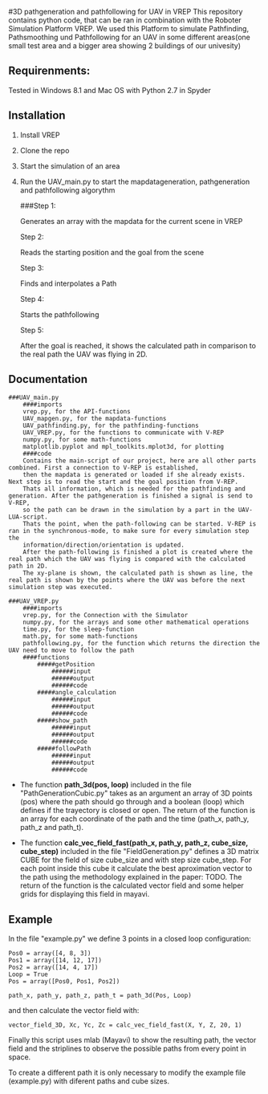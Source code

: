 #3D pathgeneration and pathfollowing for UAV in VREP 
This repository contains python code, that can be ran in combination with the Roboter Simulation Platform VREP. We used this Platform to simulate Pathfinding, Pathsmoothing und Pathfollowing for an UAV in some different areas(one small test area and a bigger area showing 2 buildings of our univesity)

## Requirenments:

Tested in Windows 8.1 and Mac OS with Python 2.7 in Spyder

## Installation

1. Install VREP

2. Clone the repo

3. Start the simulation of an area

4. Run the UAV_main.py to start the mapdatageneration, pathgeneration and pathfollowing algorythm

	###Step 1:
	
	Generates an array with the mapdata for the current scene in VREP
	
	Step 2:
	
	Reads the starting position and the goal from the scene
	
	Step 3:
	
	Finds and interpolates a Path
	
	Step 4:
	
	Starts the pathfollowing
	
	Step 5:
	
	After the goal is reached, it shows the calculated path in comparison to the real path the UAV was flying in 2D.
## Documentation

	###UAV_main.py
		####imports
		vrep.py, for the API-functions 
		UAV_mapgen.py, for the mapdata-functions
		UAV_pathfinding.py, for the pathfinding-functions
		UAV_VREP.py, for the functions to communicate with V-REP
		numpy.py, for some math-functions
        matplotlib.pyplot and mpl_toolkits.mplot3d, for plotting
		####code
		Contains the main-script of our project, here are all other parts combined. First a connection to V-REP is established, 
		then the mapdata is generated or loaded if she already exists. Next step is to read the start and the goal position from V-REP. 
		Thats all information, which is needed for the pathfinding and generation. After the pathgeneration is finished a signal is send to V-REP,
		so the path can be drawn in the simulation by a part in the UAV-LUA-script.
		Thats the point, when the path-following can be started. V-REP is ran in the synchronous-mode, to make sure for every simulation step the 
		information/direction/orientation is updated.
		After the path-following is finished a plot is created where the real path which the UAV was flying is compared with the calculated path in 2D.
		The xy-plane is shown, the calculated path is shown as line, the real path is shown by the points where the UAV was before the next simulation step was executed.
	
	###UAV_VREP.py
		####imports
		vrep.py, for the Connection with the Simulator
		numpy.py, for the arrays and some other mathematical operations
		time.py, for the sleep-function
		math.py, for some math-functions
		pathfollowing.py, for the function which returns the direction the UAV need to move to follow the path
		####functions
			#####getPosition
				######input
				######output
				######code
			#####angle_calculation
				######input
				######output
				######code
			#####show_path
				######input
				######output
				######code
			#####followPath
				######input
				######output
				######code

* The function **path_3d(pos, loop)** included in the file "PathGenerationCubic.py" takes as an argument an array of 3D points (pos) where the path should go through and a boolean (loop) which defines if the trayectory is closed or open. The return of the function is an array for each coordinate of the path and the time (path_x, path_y, path_z and path_t).

* The function **calc_vec_field_fast(path_x, path_y, path_z, cube_size, cube_step)** included in the file "FieldGeneration.py" defines a 3D matrix CUBE for the field of size cube_size and with step size cube_step. For each point inside this cube it calculate the best aproximation vector to the path using the methodology explained in the paper: TODO. The return of the function is the calculated vector field and some helper grids for displaying this field in mayavi.

## Example

In the file "example.py" we define 3 points in a closed loop configuration:

```
Pos0 = array([4, 8, 3])
Pos1 = array([14, 12, 17])
Pos2 = array([14, 4, 17])
Loop = True
Pos = array([Pos0, Pos1, Pos2])

path_x, path_y, path_z, path_t = path_3d(Pos, Loop)
```

and then calculate the vector field with:

```
vector_field_3D, Xc, Yc, Zc = calc_vec_field_fast(X, Y, Z, 20, 1)
```

Finally this script uses mlab (Mayavi) to show the resulting path, the vector field and the striplines to observe the possible paths from every point in space.

To create a different path it is only necessary to modify the example file (example.py) with diferent paths and cube sizes.
